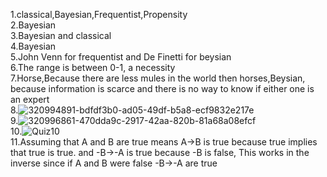 1.classical,Bayesian,Frequentist,Propensity  
2.Bayesian  
3.Bayesian and classical   
4.Bayesian  
5.John Venn for frequentist and De Finetti for beysian  
6.The range is between 0-1, a necessity  
7.Horse,Because there are less mules in the world then horses,Beysian, because information is scarce and there is no way to know if either one is an expert  
8.![320994891-bdfdf3b0-ad05-49df-b5a8-ecf9832e217e](https://github.com/MavDouglas48/IDS2024S/assets/157654744/c22ce8ff-c7c7-4d13-91fc-1c511ddbb86a)  
9.![320996861-470dda9c-2917-42aa-820b-81a68a08efcf](https://github.com/MavDouglas48/IDS2024S/assets/157654744/2d32aefc-2b79-4808-bb65-bf4550cf5986)  
10.![Quiz10](https://github.com/MavDouglas48/IDS2024S/assets/157654744/1afd75c1-514e-48ac-8f41-00b16d43abc6)  
11.Assuming that A and B are true means A->B is true because true implies that true is true. and -B->-A is true because -B is false, This works in the inverse since if A and B were false -B->-A are true



